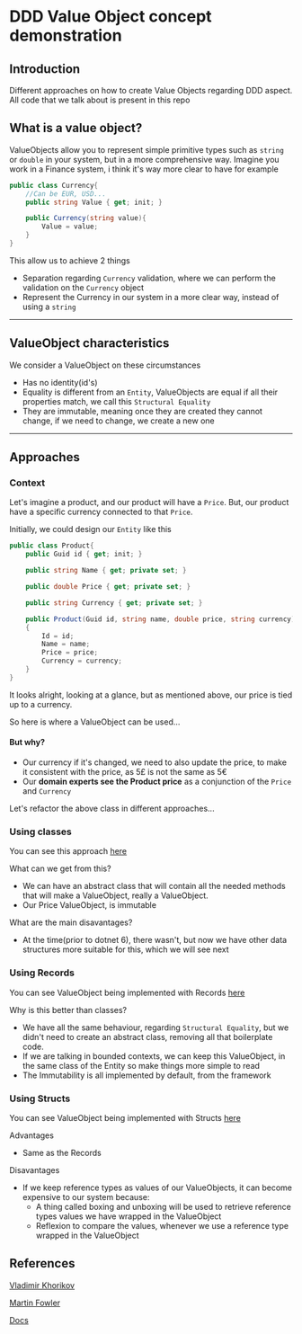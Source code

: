 # DDD Value Object concept demonstration

## Introduction
Different approaches on how to create Value Objects regarding DDD aspect.
All code that we talk about is present in this repo

## What is a value object?
ValueObjects allow you to represent simple primitive types such as `string` or `double` in your system, but in a more comprehensive way.
Imagine you work in a Finance system, i think it's way more clear to have for example

```cs
public class Currency{
    //Can be EUR, USD...
    public string Value { get; init; }

    public Currency(string value){
        Value = value;
    }
}
```

This allow us to achieve 2 things
- Separation regarding `Currency` validation, where we can perform the validation on the `Currency` object
- Represent the Currency in our system in a more clear way, instead of using a `string`

---

## ValueObject characteristics
We consider a ValueObject on these circumstances
- Has no identity(id's)
- Equality is different from an `Entity`, ValueObjects are equal if all their properties match, we call this `Structural Equality`
- They are immutable, meaning once they are created they cannot change, if we need to change, we create a new one

---

## Approaches

### Context
Let's imagine a product, and our product will have a `Price`.
But, our product have a specific currency connected to that `Price`.

Initially, we could design our `Entity` like this

```cs
public class Product{
    public Guid id { get; init; }

    public string Name { get; private set; }

    public double Price { get; private set; }

    public string Currency { get; private set; }

    public Product(Guid id, string name, double price, string currency)
    {
        Id = id;
        Name = name;
        Price = price;
        Currency = currency;
    }
}
```

It looks alright, looking at a glance, but as mentioned above, our price is tied up to a currency.

So here is where a ValueObject can be used...
#### But why?
- Our currency if it's changed, we need to also update the price, to make it consistent with the price, as 5£ is not the same as 5€
- Our **domain experts see the Product price** as a conjunction of the `Price` and `Currency`


Let's refactor the above class in different approaches...

### Using classes
You can see this approach [here](DemoDDDValueObjects/)

What can we get from this?
- We can have an abstract class that will contain all the needed methods that will make a ValueObject, really a ValueObject.
- Our Price ValueObject, is immutable

What are the main disavantages?
- At the time(prior to dotnet 6), there wasn't, but now we have other data structures more suitable for this, which we will see next

### Using Records
You can see ValueObject being implemented with Records [here](DemoDDDValueObjectsWithRecords/)

Why is this better than classes?
- We have all the same behaviour, regarding `Structural Equality`, but we didn't need to create an abstract class, removing all that boilerplate code.
- If we are talking in bounded contexts, we can keep this ValueObject, in the same class of the Entity so make things more simple to read
- The Immutability is all implemented by default, from the framework

### Using Structs
You can see ValueObject being implemented with Structs [here](DemoDDDValueObjectsWithRecords/)

Advantages
- Same as the Records

Disavantages
- If we keep reference types as values of our ValueObjects, it can become expensive to our system because:
  - A thing called boxing and unboxing will be used to retrieve reference types values we have wrapped in the ValueObject
  - Reflexion to compare the values, whenever we use a reference type wrapped in the ValueObject


## References
[Vladimir Khorikov](https://enterprisecraftsmanship.com/posts/entity-vs-value-object-the-ultimate-list-of-differences/)

[Martin Fowler](https://martinfowler.com/bliki/ValueObject.html)

[Docs](https://docs.microsoft.com/en-us/dotnet/architecture/microservices/microservice-ddd-cqrs-patterns/implement-value-objects)